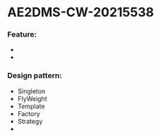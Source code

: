 # AE2DMS-CW-20215538

### Feature:

- 
- 



### Design pattern:

- Singleton
- FlyWeight
- Template
- Factory
- Strategy
- 
